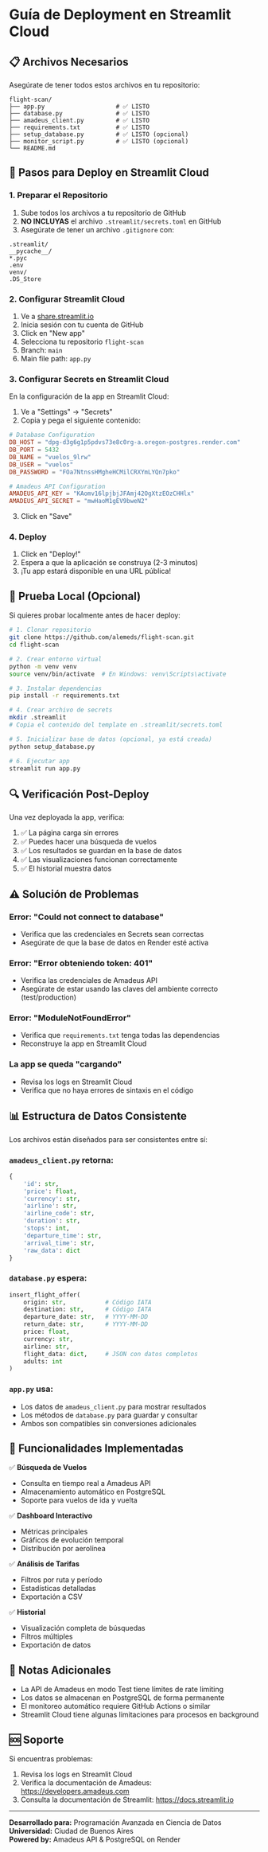 # Guía de Deployment en Streamlit Cloud

## 📋 Archivos Necesarios

Asegúrate de tener todos estos archivos en tu repositorio:

```
flight-scan/
├── app.py                    # ✅ LISTO
├── database.py               # ✅ LISTO
├── amadeus_client.py         # ✅ LISTO
├── requirements.txt          # ✅ LISTO
├── setup_database.py         # ✅ LISTO (opcional)
├── monitor_script.py         # ✅ LISTO (opcional)
└── README.md
```

## 🚀 Pasos para Deploy en Streamlit Cloud

### 1. Preparar el Repositorio

1. Sube todos los archivos a tu repositorio de GitHub
2. **NO INCLUYAS** el archivo `.streamlit/secrets.toml` en GitHub
3. Asegúrate de tener un archivo `.gitignore` con:

```
.streamlit/
__pycache__/
*.pyc
.env
venv/
.DS_Store
```

### 2. Configurar Streamlit Cloud

1. Ve a [share.streamlit.io](https://share.streamlit.io)
2. Inicia sesión con tu cuenta de GitHub
3. Click en "New app"
4. Selecciona tu repositorio `flight-scan`
5. Branch: `main`
6. Main file path: `app.py`

### 3. Configurar Secrets en Streamlit Cloud

En la configuración de la app en Streamlit Cloud:

1. Ve a "Settings" → "Secrets"
2. Copia y pega el siguiente contenido:

```toml
# Database Configuration
DB_HOST = "dpg-d3g6g1p5pdvs73e8c0rg-a.oregon-postgres.render.com"
DB_PORT = 5432
DB_NAME = "vuelos_9lrw"
DB_USER = "vuelos"
DB_PASSWORD = "FOa7NtnssHMgheHCMilCRXYmLYQn7pko"

# Amadeus API Configuration
AMADEUS_API_KEY = "KAomv16lpjbjJFAmj42OgXtzEOzCHHlx"
AMADEUS_API_SECRET = "mwHaoM1gEV9bweN2"
```

3. Click en "Save"

### 4. Deploy

1. Click en "Deploy!"
2. Espera a que la aplicación se construya (2-3 minutos)
3. ¡Tu app estará disponible en una URL pública!

## 🧪 Prueba Local (Opcional)

Si quieres probar localmente antes de hacer deploy:

```bash
# 1. Clonar repositorio
git clone https://github.com/alemeds/flight-scan.git
cd flight-scan

# 2. Crear entorno virtual
python -m venv venv
source venv/bin/activate  # En Windows: venv\Scripts\activate

# 3. Instalar dependencias
pip install -r requirements.txt

# 4. Crear archivo de secrets
mkdir .streamlit
# Copia el contenido del template en .streamlit/secrets.toml

# 5. Inicializar base de datos (opcional, ya está creada)
python setup_database.py

# 6. Ejecutar app
streamlit run app.py
```

## 🔍 Verificación Post-Deploy

Una vez deployada la app, verifica:

1. ✅ La página carga sin errores
2. ✅ Puedes hacer una búsqueda de vuelos
3. ✅ Los resultados se guardan en la base de datos
4. ✅ Las visualizaciones funcionan correctamente
5. ✅ El historial muestra datos

## ⚠️ Solución de Problemas

### Error: "Could not connect to database"
- Verifica que las credenciales en Secrets sean correctas
- Asegúrate de que la base de datos en Render esté activa

### Error: "Error obteniendo token: 401"
- Verifica las credenciales de Amadeus API
- Asegúrate de estar usando las claves del ambiente correcto (test/production)

### Error: "ModuleNotFoundError"
- Verifica que `requirements.txt` tenga todas las dependencias
- Reconstruye la app en Streamlit Cloud

### La app se queda "cargando"
- Revisa los logs en Streamlit Cloud
- Verifica que no haya errores de sintaxis en el código

## 📊 Estructura de Datos Consistente

Los archivos están diseñados para ser consistentes entre sí:

### `amadeus_client.py` retorna:
```python
{
    'id': str,
    'price': float,
    'currency': str,
    'airline': str,
    'airline_code': str,
    'duration': str,
    'stops': int,
    'departure_time': str,
    'arrival_time': str,
    'raw_data': dict
}
```

### `database.py` espera:
```python
insert_flight_offer(
    origin: str,           # Código IATA
    destination: str,      # Código IATA
    departure_date: str,   # YYYY-MM-DD
    return_date: str,      # YYYY-MM-DD
    price: float,
    currency: str,
    airline: str,
    flight_data: dict,     # JSON con datos completos
    adults: int
)
```

### `app.py` usa:
- Los datos de `amadeus_client.py` para mostrar resultados
- Los métodos de `database.py` para guardar y consultar
- Ambos son compatibles sin conversiones adicionales

## 🎯 Funcionalidades Implementadas

✅ **Búsqueda de Vuelos**
- Consulta en tiempo real a Amadeus API
- Almacenamiento automático en PostgreSQL
- Soporte para vuelos de ida y vuelta

✅ **Dashboard Interactivo**
- Métricas principales
- Gráficos de evolución temporal
- Distribución por aerolínea

✅ **Análisis de Tarifas**
- Filtros por ruta y período
- Estadísticas detalladas
- Exportación a CSV

✅ **Historial**
- Visualización completa de búsquedas
- Filtros múltiples
- Exportación de datos

## 📝 Notas Adicionales

- La API de Amadeus en modo Test tiene límites de rate limiting
- Los datos se almacenan en PostgreSQL de forma permanente
- El monitoreo automático requiere GitHub Actions o similar
- Streamlit Cloud tiene algunas limitaciones para procesos en background

## 🆘 Soporte

Si encuentras problemas:
1. Revisa los logs en Streamlit Cloud
2. Verifica la documentación de Amadeus: https://developers.amadeus.com
3. Consulta la documentación de Streamlit: https://docs.streamlit.io

---

**Desarrollado para:** Programación Avanzada en Ciencia de Datos  
**Universidad:** Ciudad de Buenos Aires  
**Powered by:** Amadeus API & PostgreSQL on Render
